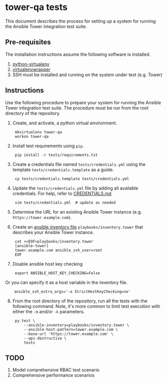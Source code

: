 # tower-qa tests

This document describes the process for setting up a system for running the
Ansible Tower integration test suite.

## Pre-requisites

The installation instructions assume the following software is installed.

1. [python-virtualenv](http://virtualenv.readthedocs.org)
2. [virtualenvwrapper](http://virtualenvwrapper.readthedocs.org)
3. SSH must be installed and running on the system under test (e.g. Tower)

## Instructions

Use the following procedure to prepare your system for running the Ansible
Tower integration test suite.  The procedure must be run from the root
directory of the repository.

1. Create, and activate, a python virtual environment.

        mkvirtualenv tower-qa
        workon tower-qa

2. Install test requirements using `pip`.

        pip install -r tests/requirements.txt

3. Create a credentials file named `tests/credentials.yml` using the template `tests/credentials.template` as a guide.

        cp tests/credentials.template tests/credentials.yml

4. Update the `tests/credentials.yml` file by adding all available credentials.  For help, refer to [CREDENTIALS.md](CREDENTIALS.md).

        vim tests/credentials.yml  # update as needed

5. Determine the URL for an existing Ansible Tower instance (e.g. `https://tower.example.com`).

6. Create an [ansible inventory file](http://docs.ansible.com/intro_inventory.html) `playbooks/inventory.tower` that describes your Ansible Tower instance.

        cat <<EOF>playbooks/inventory.tower
        [ansible-tower]
        tower.example.com ansible_ssh_user=root
        EOF

7. Disable ansible host key checking

        export ANSIBLE_HOST_KEY_CHECKING=False
        
Or you can specify it as a host variable in the inventory file.

        ansible_ssh_extra_args='-o StrictHostKeyChecking=no'

8. From the root directory of the repository, run all the tests with the
   following command.  Note, it's more common to limit test execution with
   either the `-m` and/or `-k` parameters.

        py.test \
            --ansible-inventory=playbooks/inventory.tower \
            --ansible-host-pattern=tower.example.com \
            --base-url 'https://tower.example.com' \
            --api-destructive \
            tests

## TODO

1. Model comprehensive RBAC test scenario
1. Comprehensive performance scenarios
